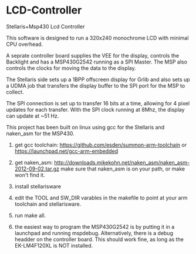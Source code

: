 LCD-Controller
==============

Stellaris+Msp430 Lcd Controller


This software is designed to run a 320x240 monochrome LCD with minimal CPU 
overhead.

A seprate controller board supplies the VEE for the display, controls the 
Backlight and has a MSP430G2542 running as a SPI Master. The MSP also controls
the clocks for moving the data to the display.

The Stellaris side sets up a 1BPP offscreen display for Grlib and also sets up a
UDMA job that transfers the display buffer to the SPI port for the MSP to collect.

The SPI connection is set up to transfer 16 bits at a time, allowing for 4 pixel
updates for each transfer. With the SPI clock running at 8Mhz, the display can 
update at ~51 Hz.


This project has been built on linux using gcc for the Stellaris and naken_asm
for the MSP430.

1) get gcc toolchain:
https://github.com/esden/summon-arm-toolchain
or
https://launchpad.net/gcc-arm-embedded
2) get naken_asm:
http://downloads.mikekohn.net/naken_asm/naken_asm-2012-09-02.tar.gz
make sure that naken_asm is on your path, or make won't find it.

3) install stellarisware

4) edit the TOOL and SW_DIR varables in the makefile to point at your arm toolchain
and stellarisware.

5) run make all.

6) the easiest way to program the MSP430G2542 is by putting it in a launchpad and
running mspdebug. Alternatively, there is a debug headder on the controller board.
This should work fine, as long as the EK-LM4F120XL is NOT installed.
